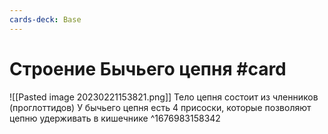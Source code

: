 ```yaml
---
cards-deck: Base
---
```


# Строение Бычьего цепня #card
![[Pasted image 20230221153821.png]]
Тело цепня состоит из членников (проглоттидов)
У бычьего цепня есть 4 присоски, которые позволяют цепню удерживать в кишечнике
^1676983158342
